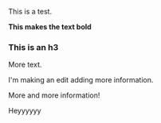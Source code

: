 This is a test.

**This makes the text bold**

### This is an h3
More text.


I'm making an edit adding more information.

More and more information!

Heyyyyyy